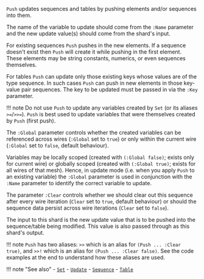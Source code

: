 `Push` updates sequences and tables by pushing elements and/or sequences into them.

The name of the variable to update should come from the `:Name` parameter and the new update value(s) should come from the shard's input.

For existing sequences `Push` pushes in the new elements. If a sequence doesn't exist then `Push` will create it while pushing in the first element. These elements may be string constants, numerics, or even sequences themselves.

For tables `Push` can update only those existing keys whose values are of the type sequence. In such cases `Push` can push in new elements in those key-value pair sequences. The key to be updated must be passed in via the `:Key` parameter.

!!! note
    Do not use `Push` to update any variables created by `Set` (or its aliases `>=`/`>>=`). `Push` is best used to update variables that were themselves created by `Push` (first push).  

The `:Global` parameter controls whether the created variables can be referenced across wires (`:Global` set to `true`) or only within the current wire (`:Global` set to `false`, default behaviour).

Variables may be locally scoped (created with `(:Global false)`; exists only for current wire) or globally scoped (created with `(:Global true)`; exists for all wires of that mesh). Hence, in update mode (i.e. when you apply `Push` to an existing variable) the `:Global` parameter is used in conjunction with the `:Name` parameter to identify the correct variable to update. 

The parameter `:Clear` controls whether we should clear out this sequence after every wire iteration (`Clear` set to `true`, default behaviour) or should the sequence data persist across wire iterations (`Clear` set to `false`).

The input to this shard is the new update value that is to be pushed into the sequence/table being modified. This value is also passed through as this shard's output.

!!! note
    `Push` has two aliases: `>>` which is an alias for `(Push ... :Clear true)`, and `>>!` which is an alias for `(Push ... :Clear false)`. See the code examples at the end to understand how these aliases are used.

!!! note "See also"
    - [`Set`](../Set)
    - [`Update`](../Update)
    - [`Sequence`](../Sequence)
    - [`Table`](../Table)
